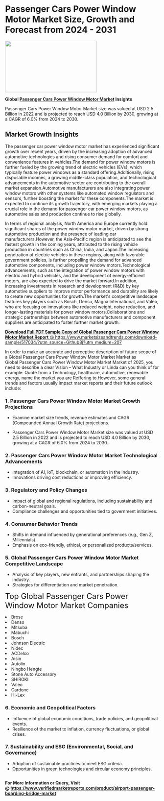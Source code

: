 <H1>Passenger Cars Power Window Motor Market Size, Growth and Forecast from 2024 - 2031</H1><img class="aligncenter size-medium wp-image-584254" src="https://thirdeyenews.in/wp-content/uploads/2024/09/Global-Market-Research-300x168.jpeg" alt="" width="300" height="168" /><p><strong>Global&nbsp;<a href="https://www.marketsizeandtrends.com/download-sample/517034/?utm_source=Github8j?utm_medium=207">Passenger Cars Power Window Motor Market</a> Insights</strong></p><p>Passenger Cars Power Window Motor Market size was valued at USD 2.5 Billion in 2022 and is projected to reach USD 4.0 Billion by 2030, growing at a CAGR of 6.0% from 2024 to 2030.</p><p><h2>Market Growth Insights</h2> <p>The passenger car power window motor market has experienced significant growth over recent years, driven by the increasing adoption of advanced automotive technologies and rising consumer demand for comfort and convenience features in vehicles.The demand for power window motors is further fueled by the growing trend of electric vehicles (EVs), which typically feature power windows as a standard offering.Additionally, rising disposable incomes, a growing middle-class population, and technological advancements in the automotive sector are contributing to the overall market expansion.Automotive manufacturers are also integrating power window motors with other systems like automated window regulators and sensors, further boosting the market for these components.The market is expected to continue its growth trajectory, with emerging markets playing a crucial role in the demand for passenger car power window motors, as automotive sales and production continue to rise globally.<a href="#"></a> </p> <p>In terms of regional analysis, North America and Europe currently hold significant shares of the power window motor market, driven by strong automotive production and the presence of leading car manufacturers.However, the Asia-Pacific region is anticipated to see the fastest growth in the coming years, attributed to the rising vehicle production in countries such as China, India, and Japan.The increasing penetration of electric vehicles in these regions, along with favorable government policies, is further propelling the demand for advanced automotive components, including power window motors.Technological advancements, such as the integration of power window motors with electric and hybrid vehicles, and the development of energy-efficient motors, are also expected to drive the market forward.In addition, increasing investments in research and development (R&D) by key automotive suppliers to improve motor performance and durability are likely to create new opportunities for growth.The market's competitive landscape features key players such as Bosch, Denso, Magna International, and Valeo, who are focusing on innovations like reduced weight, noise reduction, and longer-lasting materials for power window motors.Collaborations and strategic partnerships between automotive manufacturers and component suppliers are anticipated to foster further market growth.<a href="#"></p><p><span class=""><strong>Download Full PDF Sample Copy of Global Passenger Cars Power Window Motor Market Report</strong> @ <a href="https://www.marketsizeandtrends.com/download-sample/517034/?utm_source=Github8j?utm_medium=207" target="_blank">https://www.marketsizeandtrends.com/download-sample/517034/?utm_source=Github8j?utm_medium=207</a></span></p><p>In order to make an accurate and perceptive description of future scope of a Global&nbsp;Passenger Cars Power Window Motor Market Market as Global&nbsp;Passenger Cars Power Window Motor Market Market of 2025, you need to describe a clear Vision &ndash; What Industry or Linda can you think of for example: Quote from a Technology, healthcare, automotive, renewable energy, name the market you are Reffering to.However, some general trends and factors usually impact market reports and their future outlook include:</p><h3>1.&nbsp;<strong>Passenger Cars Power Window Motor Market Growth Projections</strong></h3><ul><li>Examine market size trends, revenue estimates and CAGR (Compounded Annual Growth Rate) projections.</li><li><p>Passenger Cars Power Window Motor Market size was valued at USD 2.5 Billion in 2022 and is projected to reach USD 4.0 Billion by 2030, growing at a CAGR of 6.0% from 2024 to 2030.</p></li></ul><h3>2.&nbsp;<strong>Passenger Cars Power Window Motor Market Technological Advancements</strong></h3><ul><li>Integration of AI, IoT, blockchain, or automation in the industry.</li><li>Innovations driving cost reductions or improving efficiency.</li></ul><h3>3.&nbsp;<strong>Regulatory and Policy Changes</strong></h3><ul><li>Impact of global and regional regulations, including sustainability and carbon-neutral goals.</li><li>Compliance challenges and opportunities tied to government initiatives.</li></ul><h3>4.&nbsp;<strong>Consumer Behavior Trends</strong></h3><ul><li>Shifts in demand influenced by generational preferences (e.g., Gen Z, Millennials).</li><li>Emphasis on eco-friendly, ethical, or personalized products/services.</li></ul><h3>5.&nbsp;<strong>Global Passenger Cars Power Window Motor Market Competitive Landscape</strong></h3><ul><li>Analysis of key players, new entrants, and partnerships shaping the industry.</li><li>Strategies for differentiation and market penetration.</li></ul><p data-pm-slice="1 1 []"><span style="color: inherit; font-family: inherit; font-size: 25px;">Top Global Passenger Cars Power Window Motor Market Companies</span></p><div class="" data-test-id=""><p><li>Brose</li><li> Denso</li><li> Mitsuba</li><li> Mabuchi</li><li> Bosch</li><li> Johnson Electric</li><li> Nidec</li><li> ACDelco</li><li> Aisin</li><li> Autolin</li><li> Ningbo Hengte</li><li> Stone Auto Accessory</li><li> SHIROKI</li><li> Valeo</li><li> Cardone</li><li> Hi-Lex</li></p></div><h3>6.&nbsp;<strong>Economic and Geopolitical Factors</strong></h3><ul><li>Influence of global economic conditions, trade policies, and geopolitical events.</li><li>Resilience of the market to inflation, currency fluctuations, or global crises.</li></ul><h3>7.&nbsp;<strong>Sustainability and ESG (Environmental, Social, and Governance)</strong></h3><ul><li>Adoption of sustainable practices to meet ESG criteria.</li><li>Opportunities in green technologies and circular economy principles.</li></ul><h2><strong style="font-size: 14px;">For More Information or Query, Visit @&nbsp;</strong><a style="background-color: #ffffff; font-size: 14px;" href="https://www.marketsizeandtrends.com/report/passenger-cars-power-window-motor-market/" target="_blank">https://www.verifiedmarketreports.com/product/airport-passenger-boarding-bridge-market</a></h2>